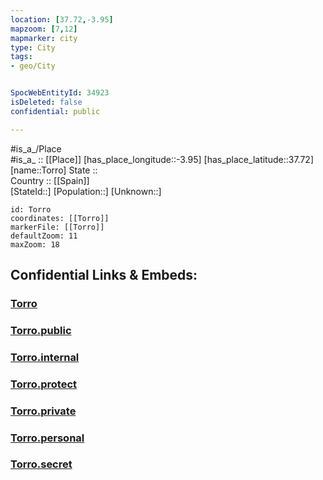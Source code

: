 ```yaml
---
location: [37.72,-3.95] 
mapzoom: [7,12] 
mapmarker: city 
type: City
tags:
- geo/City


SpocWebEntityId: 34923
isDeleted: false
confidential: public

---
```

#is_a_/Place  
#is_a_ :: [[Place]] 
[has_place_longitude::-3.95] 
[has_place_latitude::37.72] 
[name::Torro] 
State ::  
Country :: [[Spain]]  
[StateId::] 
[Population::] 
[Unknown::] 


```leaflet
id: Torro
coordinates: [[Torro]] 
markerFile: [[Torro]] 
defaultZoom: 11 
maxZoom: 18
```


## Confidential Links & Embeds: 

### [Torro](/_Standards/Earth/Continent/Europe/Europe~South/Spain/Provinces~Spain/Andalusia/Jaén/City/Torro.md) 

### [Torro.public](/_public/Earth/Continent/Europe/Europe~South/Spain/Provinces~Spain/Andalusia/Jaén/City/Torro.public.md) 

### [Torro.internal](/_internal/Earth/Continent/Europe/Europe~South/Spain/Provinces~Spain/Andalusia/Jaén/City/Torro.internal.md) 

### [Torro.protect](/_protect/Earth/Continent/Europe/Europe~South/Spain/Provinces~Spain/Andalusia/Jaén/City/Torro.protect.md) 

### [Torro.private](/_private/Earth/Continent/Europe/Europe~South/Spain/Provinces~Spain/Andalusia/Jaén/City/Torro.private.md) 

### [Torro.personal](/_personal/Earth/Continent/Europe/Europe~South/Spain/Provinces~Spain/Andalusia/Jaén/City/Torro.personal.md) 

### [Torro.secret](/_secret/Earth/Continent/Europe/Europe~South/Spain/Provinces~Spain/Andalusia/Jaén/City/Torro.secret.md)

